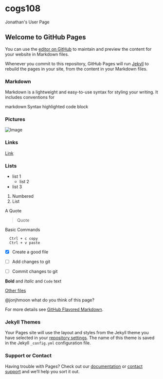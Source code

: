 # cogs108
Jonathan's User Page
## Welcome to GitHub Pages

You can use the [editor on GitHub](https://github.com/jonjhmoon/cogs108/edit/gh-pages/index.md) to maintain and preview the content for your website in Markdown files.

Whenever you commit to this repository, GitHub Pages will run [Jekyll](https://jekyllrb.com/) to rebuild the pages in your site, from the content in your Markdown files.

### Markdown

Markdown is a lightweight and easy-to-use syntax for styling your writing. It includes conventions for

markdown
Syntax highlighted code block

### Pictures
![Image](src)
### Links
[Link](url) 
### Lists
- list 1
  - list 2
- list 3

1. Numbered
2. List

A Quote
> Quote

Basic Commands
```
  Ctrl + c copy
  Ctrl + v paste
```

- [x] Create a good file
- [ ] Add changes to git
- [ ] Commit changes to git


**Bold** and _Italic_ and `Code` text

[Other files](documents/README.md)

@jonjhmoon what do you think of this page?



For more details see [GitHub Flavored Markdown](https://guides.github.com/features/mastering-markdown/).

### Jekyll Themes

Your Pages site will use the layout and styles from the Jekyll theme you have selected in your [repository settings](https://github.com/jonjhmoon/cogs108/settings). The name of this theme is saved in the Jekyll `_config.yml` configuration file.

### Support or Contact

Having trouble with Pages? Check out our [documentation](https://docs.github.com/categories/github-pages-basics/) or [contact support](https://github.com/contact) and we’ll help you sort it out.
